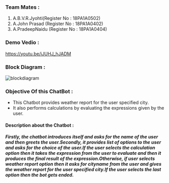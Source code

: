 ### Team Mates :
1. A.B.V.R.Jyohti(Register No : 18PA1A0502)
2. A.John Prasad (Register No : 18PA1A0402)
3. A.PradeepNaidu (Register No : 18PA1A0404)

### Demo Vedio :
https://youtu.be/iJUHJ_hJADM

### Block Diagram :
![blockdiagram](https://user-images.githubusercontent.com/68616514/96367185-d3f1a780-1169-11eb-87a7-decb7f42ff65.jpg)

### Objective Of this ChatBot : 
  - This Chatbot provides weather report for the user specified city.
  - It also performs calculations by evaluating the expressions given by the user.
#### Description about the Chatbot : 
##### Firstly, the chatbot introduces itself and asks for the name of the user and then greets the user.Secondly, it provides list of options to the user and asks for the choice of the user.If the user selects the calculation option then it takes the expression from the user to evaluate and then it produces the final result of the expression.Otherwise, if user selects weather report option then it asks for cityname from the user and gives the weather report for the user specified city.If the user selects the last option then the bot gets ended.
